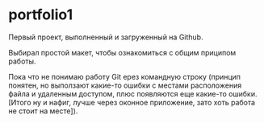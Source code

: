 # portfolio1
Первый проект, выполненный и загруженный на Github.

Выбирал простой макет, чтобы ознакомиться с общим приципом работы.

Пока что не понимаю работу Git ерез командную строку (принцип понятен, но выползают какие-то ошибки с местами расположения файла и удаленным доступом, плюс появляются еще какие-то ошибки. [Итого ну и нафиг, лучше через оконное приложение, зато хоть работа не стоит на месте]).
